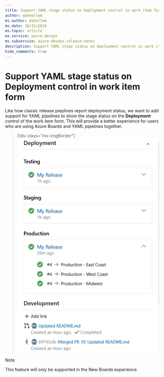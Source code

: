 ```yaml
---
title: Support YAML stage status on Deployment control in work item form
author: danhellem
ms.author: dahellem
ms.date: 10/31/2024
ms.topic: article
ms.service: azure-devops
ms.subservice: azure-devops-release-notes
description: Support YAML stage status on Deployment control in work item form
hide_comments: true
---
```


# Support YAML stage status on Deployment control in work item form

Like how classic release pieplines report deployment status, we want to add support for YAML pipelines to show the stage status on the **Deployment** control of the work item form. This will provide a better experience for users who are using Azure Boards and YAML pipelines together.

> [!div class="mx-imgBorder"]
> ![screen shot example of YAML stage status on deployment control in work item form](media\boards-yaml-stage-status-on-work-item.png)

> [!NOTE] 
> This feature will only be supported in the New Boards experience 

